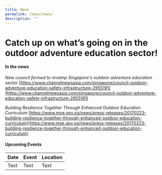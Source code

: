 ```yaml
---
title: News
permalink: /news/news/
description: ""
---
```

# Catch up on what’s going on in the outdoor adventure education sector!


#### In the news

*New council formed to revamp Singapore's outdoor adventure education sector*
[https://www.channelnewsasia.com/singapore/council-outdoor-adventure-education-safety-infrastructure-2955191](https://www.channelnewsasia.com/singapore/council-outdoor-adventure-education-safety-infrastructure-2955191)

*Building Resilience Together Through Enhanced Outdoor Education Curriculum*
[https://www.moe.gov.sg/news/press-releases/20170223-building-resilience-together-through-enhanced-outdoor-education-curriculum](https://www.moe.gov.sg/news/press-releases/20170223-building-resilience-together-through-enhanced-outdoor-education-curriculum)



#### Upcoming Events



| Date | Event | Location|
| -------- | -------- | -------- |
| Text     | Text     | Text     |